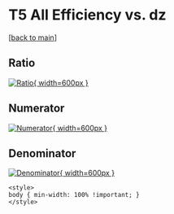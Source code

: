 # T5 All Efficiency vs. dz

[[back to main](./)]



## Ratio

[![Ratio](../mtv/var/T5_0_eff_dz.png){ width=600px }](../mtv/var/T5_0_eff_dz.pdf)

## Numerator

[![Numerator](../mtv/num/T5_0_eff_dz_num.png){ width=600px }](../mtv/num/T5_0_eff_dz_num.pdf)

## Denominator

[![Denominator](../mtv/den/T5_0_eff_dz_den.png){ width=600px }](../mtv/den/T5_0_eff_dz_den.pdf)


``` {=html}
<style>
body { min-width: 100% !important; }
</style>
```
